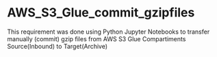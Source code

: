 # AWS_S3_Glue_commit_gzipfiles
This requirement was done using Python Jupyter Notebooks to transfer manually (commit) gzip files from AWS S3 Glue Compartiments Source(Inbound) to Target(Archive)
